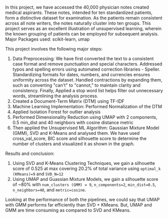 In this project, we have accessed the 40,000 physician notes created medical aspirants. These notes, intended for ten standardized patients, form a distinctive dataset for examination. As the patients remain consistent across all note writers, the notes naturally cluster into ten groups. This project serves as an excellent illustration of unsupervised learning, wherein the known grouping of patients can be employed for subsequent analysis.
Major Packages used: scikit-learn, umap

This project involves the following major steps:
1. Data Preprocessing:
    We have first converted the text to a consistent case format and remove punctuation and special characters. 
    Addressed typos and spelling errors using automated correction libraries - Speller. 
    Standardizing formats for dates, numbers, and currencies ensures uniformity across the dataset. 
    Handled contractions by expanding them, such as converting "can't" to "cannot," to maintain clarity and consistency. 
    Finally, Applied a stop word list helps filter out unnecessary words, streamlining the analysis process.
2. Created a Document-Term Matrix (DTM) using TF-IDF
3. Machine Learning Implementation: Performed Normalization of the DTM
4. Applied Isolation Forest for outlier analysis
5. Performed Dimensionality Reduction using UMAP with 2 components, 0.5 min_dist and 40 neighbors with cosine distance metric
6. Then applied the Unsupervised ML Algorithm: Gaussian Mixture Model (GMM), SVD and K-Means and analysed them.
We have used cross_val_score, BIC score and silhouette score to determine the number of clusters and visualized it as shown in  the graph.

Results and conclusion:
1) Using SVD and K-Means Clustering Techniques, we gain a silhouette score of 0.525 at max covering 20.2% of total variance using `optimal_k (KMeans)=9` and `SVD_N=12`
2) Using UMAP and Guassian Mixture Models, we gain a silhouette score of ~80% with `num_clusters (GMM) = 9`, `n_components=2`, `min_dist=0.5`, `n_neighbors=40`, and `metric=cosine`.

Looking at the performance of both the pipelines, we could say that UMAP with GMM performs far efficiently than SVD + KMeans. But, UMAP and GMM are time consuming as compared to SVD and KMeans.
